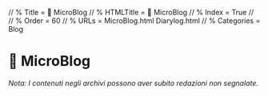 // % Title = 📒 MicroBlog
// % HTMLTitle = <span class="twa twa-ledger twa-📒"><span>📒</span></span> MicroBlog
// % Index = True
// // % Order = 60
// % URLs = MicroBlog.html Diarylog.html
// % Categories = Blog

# <span class="twa twa-ledger twa-📒"><span>📒</span></span> MicroBlog

_Nota: I contenuti negli archivi possono aver subito redazioni non segnalate._

<div><staticoso:Category:MicroBlog></div>
